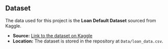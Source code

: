 ## Dataset 
The data used for this project is the **Loan Default Dataset** sourced from Kaggle.

* **Source:** [Link to the dataset on Kaggle](https://www.kaggle.com/code/redpen12/loan-default-prediction)
* **Location:** The dataset is stored in the repository at `Data/loan_data.csv`.

